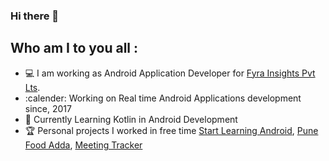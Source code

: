 ### Hi there 👋

## Who am I to you all :

 * :computer: I am working as Android Application Developer for [Fyra Insights Pvt Lts](https://fyra.biz/).
 * :calender: Working on Real time Android Applications development since, 2017
 * :beginner: Currently Learning Kotlin in Android Development
 * :trophy: Personal projects I worked in free time [Start Learning Android](https://play.google.com/store/apps/details?id=edu.learning.startlearingandroid),
            [Pune Food Adda](https://play.google.com/store/apps/details?id=com.satyam.foodadda), [Meeting Tracker](https://play.google.com/store/apps/details?id=com.help.meetingtracker)


<!--
**SatyamGondhale/SatyamGondhale** is a ✨ _special_ ✨ repository because its `README.md` (this file) appears on your GitHub profile.

Here are some ideas to get you started:

```html :bowtie: ```

- 🔭 I’m currently working on ...
- 🌱 I’m currently learning ...
- 👯 I’m looking to collaborate on ...
- 🤔 I’m looking for help with ...
- 💬 Ask me about ...
- 📫 How to reach me: ...
- 😄 Pronouns: ...
- ⚡ Fun fact: ...
-->
